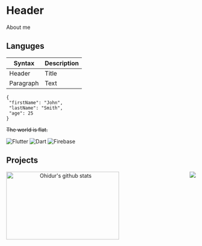 # Header

About me



## Languges

| Syntax | Description |
| ----------- | ----------- |
| Header | Title |
| Paragraph | Text | 

 ```
{
  "firstName": "John",
  "lastName": "Smith",
  "age": 25
}
``` 
~~The world is flat.~~

![Flutter](https://img.shields.io/badge/-Flutter-090909?style=for-the-badge&logo=flutter&logoColor=47C5FB)
![Dart](https://img.shields.io/badge/-Dart-090909?style=for-the-badge&logo=dart&logoColor=097CDB)
![Firebase](https://img.shields.io/badge/-Firebase-090909?style=for-the-badge&logo=firebase&logoColor=F8C52C)

## Projects

<p align="center">
  <img align="right" src="https://github-readme-stats.vercel.app/api/top-langs/?username=PrimalCat-Real&theme=prussian&hide_langs_below=1&layout=compact" />
  <img align="left" src="https://github-readme-stats.vercel.app/api?username=PrimalCat-Real&show_icons=true&theme=PrimalCat-Real&line_height=21" height="180px" width="300px" alt="Ohidur's github stats"/>
</p>

